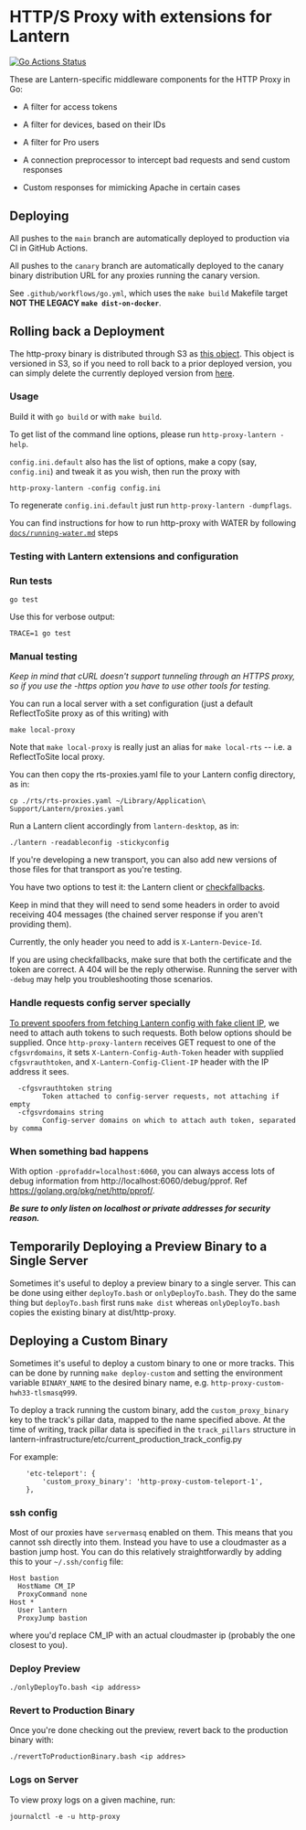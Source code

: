 # HTTP/S Proxy with extensions for Lantern

[![Go Actions Status](https://github.com/getlantern/http-proxy-lantern/actions/workflows/go.yml/badge.svg)](https://github.com/getlantern/http-proxy-lantern/actions)

These are Lantern-specific middleware components for the HTTP Proxy in Go:

* A filter for access tokens

* A filter for devices, based on their IDs

* A filter for Pro users

* A connection preprocessor to intercept bad requests and send custom responses

* Custom responses for mimicking Apache in certain cases

## Deploying

All pushes to the `main` branch are automatically deployed to production via CI in GitHub Actions.

All pushes to the `canary` branch are automatically deployed to the canary binary distribution URL for any proxies running the canary version.

See `.github/workflows/go.yml`, which uses the `make build` Makefile target **NOT THE LEGACY `make dist-on-docker`**.

## Rolling back a Deployment

The http-proxy binary is distributed through S3 as [this object](https://s3.console.aws.amazon.com/s3/object/http-proxy?region=ap-northeast-1&prefix=http-proxy). This object is versioned in S3, so if you need to roll back to a prior deployed version, you can simply delete the currently deployed version from [here](https://s3.console.aws.amazon.com/s3/object/http-proxy?region=ap-northeast-1&prefix=http-proxy&tab=versions).

### Usage

Build it with `go build` or with `make build`.

To get list of the command line options, please run `http-proxy-lantern -help`.

`config.ini.default` also has the list of options, make a copy (say, `config.ini`) and tweak it as you wish, then run the proxy with

```
http-proxy-lantern -config config.ini
```

To regenerate `config.ini.default` just run `http-proxy-lantern -dumpflags`.

You can find instructions for how to run http-proxy with WATER by following [`docs/running-water.md`](./docs/running-water.md) steps

### Testing with Lantern extensions and configuration

### Run tests

```
go test
```

Use this for verbose output:

```
TRACE=1 go test
```

### Manual testing

*Keep in mind that cURL doesn't support tunneling through an HTTPS proxy, so if you use the -https option you have to use other tools for testing.*

You can run a local server with a set configuration (just a default ReflectToSite proxy as of this writing) with

```
make local-proxy
```

Note that  `make local-proxy` is really just an alias for `make local-rts` -- i.e. a ReflectToSite local proxy.

You can then copy the rts-proxies.yaml file to your Lantern config directory, as in:

```
cp ./rts/rts-proxies.yaml ~/Library/Application\ Support/Lantern/proxies.yaml
```

Run a Lantern client accordingly from `lantern-desktop`, as in:

```
./lantern -readableconfig -stickyconfig
```

If you're developing a new transport, you can also add new versions of those files for that transport as you're testing.

You have two options to test it: the Lantern client or [checkfallbacks](https://github.com/getlantern/checkfallbacks).

Keep in mind that they will need to send some headers in order to avoid receiving 404 messages (the chained server response if you aren't providing them).

Currently, the only header you need to add is `X-Lantern-Device-Id`.

If you are using checkfallbacks, make sure that both the certificate and the token are correct.  A 404 will be the reply otherwise.  Running the server with `-debug` may help you troubleshooting those scenarios.

### Handle requests config server specially

[To prevent spoofers from fetching Lantern config with fake client IP](https://github.com/getlantern/config-server/issues/4), we need to attach auth tokens to such requests.  Both below options should be supplied. Once `http-proxy-lantern` receives GET request to one of the `cfgsvrdomains`, it sets `X-Lantern-Config-Auth-Token` header with supplied `cfgsvrauthtoken`, and `X-Lantern-Config-Client-IP` header with the IP address it sees.

```
  -cfgsvrauthtoken string
        Token attached to config-server requests, not attaching if empty
  -cfgsvrdomains string
        Config-server domains on which to attach auth token, separated by comma
```

### When something bad happens

With option `-pprofaddr=localhost:6060`, you can always access lots of debug information from http://localhost:6060/debug/pprof. Ref https://golang.org/pkg/net/http/pprof/.

***Be sure to only listen on localhost or private addresses for security reason.***

## Temporarily Deploying a Preview Binary to a Single Server
Sometimes it's useful to deploy a preview binary to a single server. This can
be done using either `deployTo.bash` or `onlyDeployTo.bash`. They do the same
thing but `deployTo.bash` first runs `make dist` whereas `onlyDeployTo.bash`
copies the existing binary at dist/http-proxy.

## Deploying a Custom Binary
Sometimes it's useful to deploy a custom binary to one or more tracks. This can
be done by running `make deploy-custom` and setting the environment variable
`BINARY_NAME` to the desired binary name, e.g.
`http-proxy-custom-hwh33-tlsmasq999`.

To deploy a track running the custom binary, add the `custom_proxy_binary` key
to the track's pillar data, mapped to the name specified above. At the time of
writing, track pillar data is specified in the `track_pillars` structure in
lantern-infrastructure/etc/current_production_track_config.py

For example:

```
    'etc-teleport': {
        'custom_proxy_binary': 'http-proxy-custom-teleport-1',
    },
```

### ssh config
Most of our proxies have `servermasq` enabled on them.
This means that you cannot ssh directly into them. Instead you have to use a cloudmaster as a bastion jump host.
You can do this relatively straightforwardly by adding this to your `~/.ssh/config` file:
```
Host bastion
  HostName CM_IP
  ProxyCommand none
Host *
  User lantern
  ProxyJump bastion
```
where you'd replace CM_IP with an actual cloudmaster ip (probably the one closest to you).


### Deploy Preview
```
./onlyDeployTo.bash <ip address>
```

### Revert to Production Binary
Once you're done checking out the preview, revert back to the production binary
with:

```
./revertToProductionBinary.bash <ip addres>
```

### Logs on Server
To view proxy logs on a given machine, run:

```
journalctl -e -u http-proxy
```
